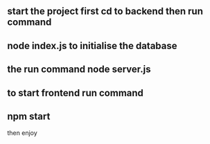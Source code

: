 ## start the project first cd to backend then run command
## node index.js to initialise the database 
## the run command node server.js 
## to start frontend run command 
## npm start 

then enjoy
